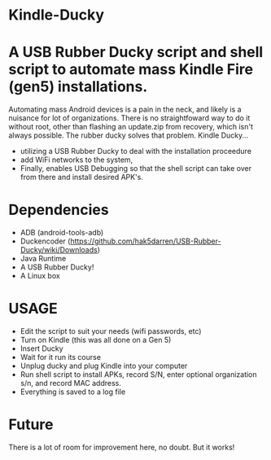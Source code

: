 # Kindle-Ducky

# A USB Rubber Ducky script and shell script to automate mass Kindle Fire (gen5) installations.

Automating mass Android devices is a pain in the neck, and likely is a nuisance for lot of organizations. There 
is no straightfoward way to do it without root, other than flashing an update.zip from recovery, which isn't always possible. The rubber ducky solves that problem. Kindle Ducky...

* utilizing a USB Rubber Ducky to deal with the installation proceedure 
* add WiFi networks to the system, 
* Finally, enables USB Debugging so that the shell script can take over from there and install desired APK's. 

# Dependencies
* ADB (android-tools-adb)
* Duckencoder (https://github.com/hak5darren/USB-Rubber-Ducky/wiki/Downloads)
* Java Runtime
* A USB Rubber Ducky!
* A Linux box

# USAGE

* Edit the script to suit your needs (wifi passwords, etc)
* Turn on Kindle (this was all done on a Gen 5)
* Insert Ducky
* Wait for it run its course
* Unplug ducky and plug Kindle into your computer
* Run shell script to install APKs, record S/N, enter optional organization s/n, and record MAC address.
* Everything is saved to a log file


# Future

There is a lot of room for improvement here, no doubt. But it works!
